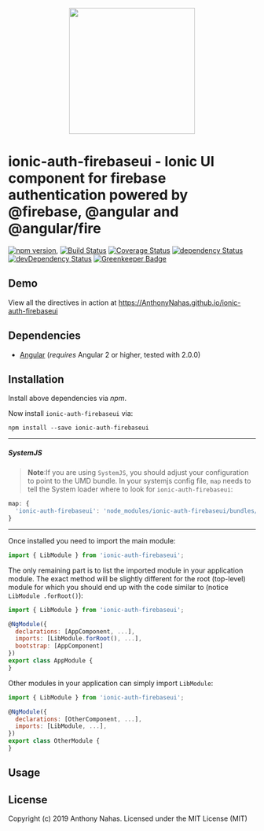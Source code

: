 <p align="center">
  <img height="256px" width="256px" style="text-align: center;"
   src="https://cdn.jsdelivr.net/gh/anthonynahas/ionic-auth-firebaseui@master/assets/logo.svg">
</p>

# ionic-auth-firebaseui - Ionic UI component for firebase authentication powered by @firebase, @angular and @angular/fire

[![npm version](https://badge.fury.io/js/ionic-auth-firebaseui.svg)](https://badge.fury.io/js/ionic-auth-firebaseui),
[![Build Status](https://travis-ci.org/AnthonyNahas/ionic-auth-firebaseui.svg?branch=master)](https://travis-ci.org/AnthonyNahas/ionic-auth-firebaseui)
[![Coverage Status](https://coveralls.io/repos/github/AnthonyNahas/ionic-auth-firebaseui/badge.svg?branch=master)](https://coveralls.io/github/AnthonyNahas/ionic-auth-firebaseui?branch=master)
[![dependency Status](https://david-dm.org/AnthonyNahas/ionic-auth-firebaseui/status.svg)](https://david-dm.org/AnthonyNahas/ionic-auth-firebaseui)
[![devDependency Status](https://david-dm.org/AnthonyNahas/ionic-auth-firebaseui/dev-status.svg?branch=master)](https://david-dm.org/AnthonyNahas/ionic-auth-firebaseui#info=devDependencies)
[![Greenkeeper Badge](https://badges.greenkeeper.io/AnthonyNahas/ionic-auth-firebaseui.svg)](https://greenkeeper.io/)

## Demo

View all the directives in action at https://AnthonyNahas.github.io/ionic-auth-firebaseui

## Dependencies
* [Angular](https://angular.io) (*requires* Angular 2 or higher, tested with 2.0.0)

## Installation
Install above dependencies via *npm*. 

Now install `ionic-auth-firebaseui` via:
```shell
npm install --save ionic-auth-firebaseui
```

---
##### SystemJS
>**Note**:If you are using `SystemJS`, you should adjust your configuration to point to the UMD bundle.
In your systemjs config file, `map` needs to tell the System loader where to look for `ionic-auth-firebaseui`:
```js
map: {
  'ionic-auth-firebaseui': 'node_modules/ionic-auth-firebaseui/bundles/ionic-auth-firebaseui.umd.js',
}
```
---

Once installed you need to import the main module:
```js
import { LibModule } from 'ionic-auth-firebaseui';
```
The only remaining part is to list the imported module in your application module. The exact method will be slightly
different for the root (top-level) module for which you should end up with the code similar to (notice ` LibModule .forRoot()`):
```js
import { LibModule } from 'ionic-auth-firebaseui';

@NgModule({
  declarations: [AppComponent, ...],
  imports: [LibModule.forRoot(), ...],  
  bootstrap: [AppComponent]
})
export class AppModule {
}
```

Other modules in your application can simply import ` LibModule `:

```js
import { LibModule } from 'ionic-auth-firebaseui';

@NgModule({
  declarations: [OtherComponent, ...],
  imports: [LibModule, ...], 
})
export class OtherModule {
}
```

## Usage



## License

Copyright (c) 2019 Anthony Nahas. Licensed under the MIT License (MIT)

